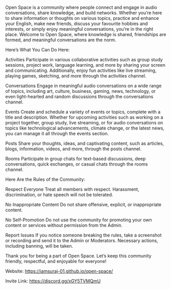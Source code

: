 Open Space is a community where people connect and engage in audio conversations, share knowledge, and build networks. Whether you’re here to share information or thoughts on various topics, practice and enhance your English, make new friends, discuss your favourite hobbies and interests, or simply enjoy meaningful conversations, you’re in the right place. Welcome to Open Space, where knowledge is shared, friendships are formed, and meaningful conversations are the norm.

Here’s What You Can Do Here:

Activities
Participate in various collaborative activities such as group study sessions, project work, language learning, and more by sharing your screen and communicating. Additionally, enjoy fun activities like live streaming, playing games, sketching, and more through the activities channel.

Conversations
Engage in meaningful audio conversations on a wide range of topics, including art, culture, business, gaming, news, technology, or even light-hearted and random discussions through the conversations channel.

Events
Create and schedule a variety of events or topics, complete with a title and description. Whether for upcoming activities such as working on a project together, group study, live streaming, or for audio conversations on topics like technological advancements, climate change, or the latest news, you can manage it all through the events section.

Posts
Share your thoughts, ideas, and captivating content, such as articles, blogs, information, videos, and more, through the posts channel.

Rooms
Participate in group chats for text-based discussions, deep conversations, quick exchanges, or casual chats through the rooms channel.

Here Are the Rules of the Community:

Respect Everyone
Treat all members with respect. Harassment, discrimination, or hate speech will not be tolerated.

No Inappropriate Content
Do not share offensive, explicit, or inappropriate content.

No Self-Promotion
Do not use the community for promoting your own content or services without permission from the Admin.

Report Issues
If you notice someone breaking the rules, take a screenshot or recording and send it to the Admin or Moderators. Necessary actions, including banning, will be taken.

Thank you for being a part of Open Space. Let’s keep this community friendly, respectful, and enjoyable for everyone!

Website: https://iamsuraj-01.github.io/open-space/

Invite Link: https://discord.gg/xGY5TVMQmU
